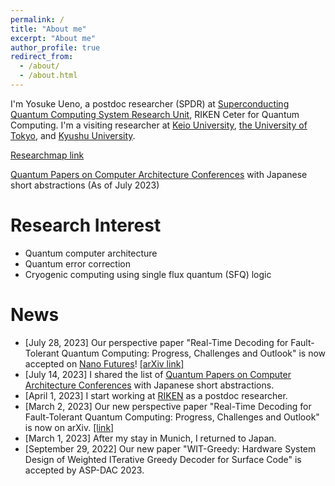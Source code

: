 ```yaml
---
permalink: /
title: "About me"
excerpt: "About me"
author_profile: true
redirect_from:
  - /about/
  - /about.html
---
```


I'm Yosuke Ueno, a postdoc researcher (SPDR) at [Superconducting Quantum Computing System Research Unit](https://www.riken.jp/en/research/labs/rqc/superconduct_qtm_comput_sys/index.html), RIKEN Ceter for Quantum Computing.
I'm a visiting researcher at [Keio University](https://sites.google.com/view/kondo-lab/kondo?authuser=0), [the University of Tokyo](http://www.hal.ipc.i.u-tokyo.ac.jp/), and [Kyushu University](https://slrc.kyushu-u.ac.jp/en/).

[Researchmap link](https://researchmap.jp/y-ueno)

[Quantum Papers on Computer Architecture Conferences](https://docs.google.com/spreadsheets/d/1DEjAtAuG9deEltayrWNTJj5ML0_W1EjDqlCMWpAv9is/edit?usp=sharing) with Japanese short abstractions (As of July 2023)

Research Interest
======
- Quantum computer architecture
- Quantum error correction
- Cryogenic computing using single flux quantum (SFQ) logic

News
======
- [July 28, 2023] Our perspective paper "Real-Time Decoding for Fault-Tolerant Quantum Computing: Progress, Challenges and Outlook" is now accepted on [Nano Futures](https://iopscience.iop.org/journal/2399-1984)! [[arXiv link]](https://arxiv.org/abs/2303.00054)
- [July 14, 2023] I shared the list of [Quantum Papers on Computer Architecture Conferences](https://docs.google.com/spreadsheets/d/1DEjAtAuG9deEltayrWNTJj5ML0_W1EjDqlCMWpAv9is/edit?usp=sharing) with Japanese short abstractions.
- [April 1, 2023] I start working at [RIKEN](https://www.riken.jp/en/research/labs/rqc/superconduct_qtm_comput_sys/index.html) as a postdoc researcher.
- [March 2, 2023] Our new perspective paper "Real-Time Decoding for Fault-Tolerant Quantum Computing: Progress, Challenges and Outlook" is now on arXiv. [[link]](https://arxiv.org/abs/2303.00054)
- [March 1, 2023] After my stay in Munich, I returned to Japan.
- [September 29, 2022] Our new paper "WIT-Greedy: Hardware System Design of Weighted ITerative Greedy Decoder for Surface Code" is accepted by ASP-DAC 2023.